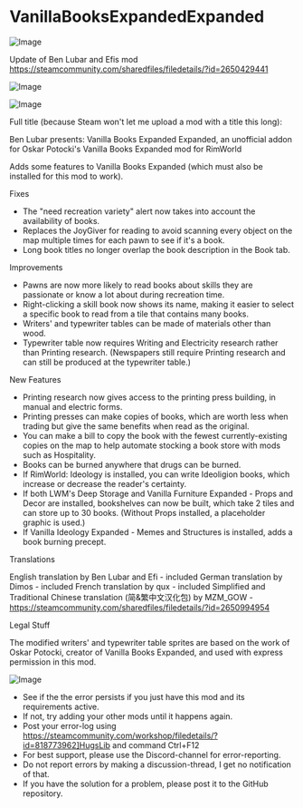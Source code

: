 # VanillaBooksExpandedExpanded

![Image](https://i.imgur.com/buuPQel.png)

Update of Ben Lubar and Efis mod
https://steamcommunity.com/sharedfiles/filedetails/?id=2650429441

![Image](https://i.imgur.com/pufA0kM.png)

	
![Image](https://i.imgur.com/Z4GOv8H.png)

Full title (because Steam won't let me upload a mod with a title this long):

Ben Lubar presents: Vanilla Books Expanded Expanded, an unofficial addon for Oskar Potocki's Vanilla Books Expanded mod for RimWorld
	
Adds some features to Vanilla Books Expanded (which must also be installed for this mod to work).

Fixes

- The "need recreation variety" alert now takes into account the availability of books.
- Replaces the JoyGiver for reading to avoid scanning every object on the map multiple times for each pawn to see if it's a book.
- Long book titles no longer overlap the book description in the Book tab.

Improvements

- Pawns are now more likely to read books about skills they are passionate or know a lot about during recreation time.
- Right-clicking a skill book now shows its name, making it easier to select a specific book to read from a tile that contains many books.
- Writers' and typewriter tables can be made of materials other than wood.
- Typewriter table now requires Writing and Electricity research rather than Printing research. (Newspapers still require Printing research and can still be produced at the typewriter table.)

New Features

- Printing research now gives access to the printing press building, in manual and electric forms.
- Printing presses can make copies of books, which are worth less when trading but give the same benefits when read as the original.
- You can make a bill to copy the book with the fewest currently-existing copies on the map to help automate stocking a book store with mods such as Hospitality.
- Books can be burned anywhere that drugs can be burned.
- If RimWorld: Ideology is installed, you can write Ideoligion books, which increase or decrease the reader's certainty.
- If both LWM's Deep Storage and Vanilla Furniture Expanded - Props and Decor are installed, bookshelves can now be built, which take 2 tiles and can store up to 30 books. (Without Props installed, a placeholder graphic is used.)
- If Vanilla Ideology Expanded - Memes and Structures is installed, adds a book burning precept.

Translations

English translation by Ben Lubar and Efi - included
German translation by Dimos - included
French translation by qux - included
Simplified and Traditional Chinese translation (简&amp;繁中文汉化包) by MZM_GOW - https://steamcommunity.com/sharedfiles/filedetails/?id=2650994954

Legal Stuff

The modified writers' and typewriter table sprites are based on the work of Oskar Potocki, creator of Vanilla Books Expanded, and used with express permission in this mod.
	
![Image](https://i.imgur.com/PwoNOj4.png)



-  See if the the error persists if you just have this mod and its requirements active.
-  If not, try adding your other mods until it happens again.
-  Post your error-log using https://steamcommunity.com/workshop/filedetails/?id=818773962]HugsLib and command Ctrl+F12
-  For best support, please use the Discord-channel for error-reporting.
-  Do not report errors by making a discussion-thread, I get no notification of that.
-  If you have the solution for a problem, please post it to the GitHub repository.


